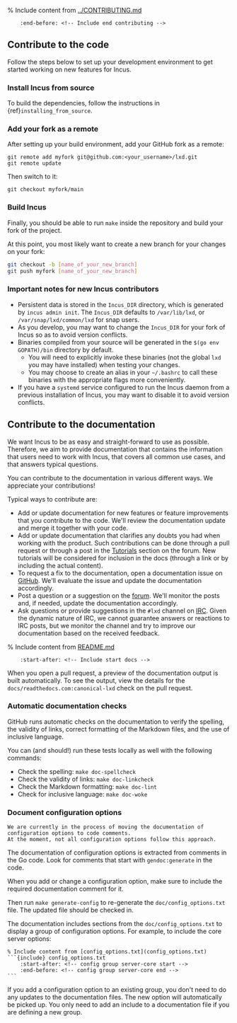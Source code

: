 % Include content from [../CONTRIBUTING.md](../CONTRIBUTING.md)
```{include} ../CONTRIBUTING.md
    :end-before: <!-- Include end contributing -->
```

## Contribute to the code

Follow the steps below to set up your development environment to get started working on new features for Incus.

### Install Incus from source

To build the dependencies, follow the instructions in {ref}`installing_from_source`.

### Add your fork as a remote

After setting up your build environment, add your GitHub fork as a remote:

    git remote add myfork git@github.com:<your_username>/lxd.git
    git remote update

Then switch to it:

    git checkout myfork/main

### Build Incus

Finally, you should be able to run `make` inside the repository and build your fork of the project.

At this point, you most likely want to create a new branch for your changes on your fork:

```bash
git checkout -b [name_of_your_new_branch]
git push myfork [name_of_your_new_branch]
```

### Important notes for new Incus contributors

- Persistent data is stored in the `Incus_DIR` directory, which is generated by `incus admin init`.
  The `Incus_DIR` defaults to `/var/lib/lxd`, or `/var/snap/lxd/common/lxd` for snap users.
- As you develop, you may want to change the `Incus_DIR` for your fork of Incus so as to avoid version conflicts.
- Binaries compiled from your source will be generated in the `$(go env GOPATH)/bin` directory by default.
   - You will need to explicitly invoke these binaries (not the global `lxd` you may have installed) when testing your changes.
   - You may choose to create an alias in your `~/.bashrc` to call these binaries with the appropriate flags more conveniently.
- If you have a `systemd` service configured to run the Incus daemon from a previous installation of Incus, you may want to disable it to avoid version conflicts.

## Contribute to the documentation

We want Incus to be as easy and straight-forward to use as possible.
Therefore, we aim to provide documentation that contains the information that users need to work with Incus, that covers all common use cases, and that answers typical questions.

You can contribute to the documentation in various different ways.
We appreciate your contributions!

Typical ways to contribute are:

- Add or update documentation for new features or feature improvements that you contribute to the code.
  We'll review the documentation update and merge it together with your code.
- Add or update documentation that clarifies any doubts you had when working with the product.
  Such contributions can be done through a pull request or through a post in the [Tutorials](https://discourse.ubuntu.com/c/lxd/tutorials/146) section on the forum.
  New tutorials will be considered for inclusion in the docs (through a link or by including the actual content).
- To request a fix to the documentation, open a documentation issue on [GitHub](https://github.com/lxc/incus/issues).
  We'll evaluate the issue and update the documentation accordingly.
- Post a question or a suggestion on the [forum](https://discourse.ubuntu.com/c/lxd/126).
  We'll monitor the posts and, if needed, update the documentation accordingly.
- Ask questions or provide suggestions in the `#lxd` channel on [IRC](https://web.libera.chat/#lxd).
  Given the dynamic nature of IRC, we cannot guarantee answers or reactions to IRC posts, but we monitor the channel and try to improve our documentation based on the received feedback.

% Include content from [README.md](README.md)
```{include} README.md
    :start-after: <!-- Include start docs -->
```

When you open a pull request, a preview of the documentation output is built automatically.
To see the output, view the details for the `docs/readthedocs.com:canonical-lxd` check on the pull request.

### Automatic documentation checks

GitHub runs automatic checks on the documentation to verify the spelling, the validity of links, correct formatting of the Markdown files, and the use of inclusive language.

You can (and should!) run these tests locally as well with the following commands:

- Check the spelling: `make doc-spellcheck`
- Check the validity of links: `make doc-linkcheck`
- Check the Markdown formatting: `make doc-lint`
- Check for inclusive language: `make doc-woke`

### Document configuration options

```{note}
We are currently in the process of moving the documentation of configuration options to code comments.
At the moment, not all configuration options follow this approach.
```

The documentation of configuration options is extracted from comments in the Go code.
Look for comments that start with `gendoc:generate` in the code.

When you add or change a configuration option, make sure to include the required documentation comment for it.

Then run `make generate-config` to re-generate the `doc/config_options.txt` file.
The updated file should be checked in.

The documentation includes sections from the `doc/config_options.txt` to display a group of configuration options.
For example, to include the core server options:

````
% Include content from [config_options.txt](config_options.txt)
```{include} config_options.txt
    :start-after: <!-- config group server-core start -->
    :end-before: <!-- config group server-core end -->
```
````

If you add a configuration option to an existing group, you don't need to do any updates to the documentation files.
The new option will automatically be picked up.
You only need to add an include to a documentation file if you are defining a new group.

